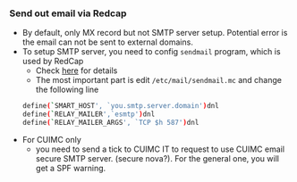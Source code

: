 ### Send out email via Redcap

- By default, only MX record but not SMTP server setup. Potential error is the email can not be sent to external domains.
- To setup SMTP server, you need to config `sendmail` program, which is used by RedCap
  - Check [here](./https://www.snel.com/support/smtp-relay-with-sendmail/) for details
  - The most important part is edit `/etc/mail/sendmail.mc` and change the following line
  ```sh
  define(`SMART_HOST', `you.smtp.server.domain')dnl
  define(`RELAY_MAILER',`esmtp')dnl
  define(`RELAY_MAILER_ARGS', `TCP $h 587')dnl
  ```
- For CUIMC only
  - you need to send a tick to CUIMC IT to request to use CUIMC email secure SMTP server. (secure nova?). For the general one, you will get a SPF warning.
